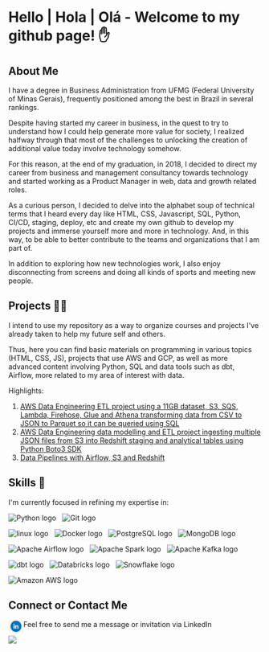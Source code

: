 ﻿# Hello | Hola | Olá - Welcome to my github page! ✋

## About Me 
I have a degree in Business Administration from UFMG (Federal University of Minas Gerais), frequently positioned among the best in Brazil in several rankings. 

Despite having started my career in business, in the quest to try to understand how I could help generate more value for society, I realized halfway through that most of the challenges to unlocking the creation of additional value today involve technology somehow.

For this reason, at the end of my graduation, in 2018, I decided to direct my career from business and management consultancy towards technology and started working as a Product Manager in web, data and growth related roles. 

As a curious person, I decided to delve into the alphabet soup of technical terms that I heard every day like HTML, CSS, Javascript, SQL, Python, CI/CD, staging, deploy, etc and create my own github to develop my projects and immerse yourself more and more in technology. And, in this way, to be able to better contribute to the teams and organizations that I am part of.

In addition to exploring how new technologies work, I also enjoy disconnecting from screens and doing all kinds of sports and meeting new people.


## Projects 👨‍💻
I intend to use my repository as a way to organize courses and projects I've already taken to help my future self and others.

Thus, here you can find basic materials on programming in various topics (HTML, CSS, JS), projects that use AWS and GCP, as well as more advanced content involving Python, SQL and data tools such as dbt, Airflow, more related to my area of interest with data.

Highlights:
1. [AWS Data Engineering ETL project using a 11GB dataset, S3, SQS, Lambda, Firehose, Glue and Athena transforming data from CSV to JSON to Parquet so it can be queried using SQL](https://github.com/mcanabrava/data-engineering-aws-mba-fiap)
2. [AWS Data Engineering data modelling and ETL project ingesting multiple JSON files from S3 into Redshift staging and analytical tables using Python Boto3 SDK](https://github.com/mcanabrava/udacity-aws-data-engineering-nanodegree/tree/main/2.%20Cloud%20Data%20Warehouses)
3. [Data Pipelines with Airflow, S3 and Redshift](https://github.com/mcanabrava/udacity-aws-data-engineering-nanodegree/tree/main/4.%20Data%20Pipelines%20with%20Airflow)

## Skills 🔎
I'm currently focused in refining my expertise in: 

<img src="https://img.shields.io/badge/Python-282C34?logo=python" alt="Python logo" title="Python" height="25" /> &nbsp;
<img src="https://img.shields.io/badge/Git-282C34?logo=git" alt="Git logo" title="Git" height="25" /> &nbsp;

<img src="https://img.shields.io/badge/linux-282C34?logo=linux" alt="linux logo" title="linux" height="25" /> &nbsp;
<img src="https://img.shields.io/badge/Docker-282C34?logo=docker" alt="Docker logo" title="Docker" height="25" /> &nbsp;
<img src="https://img.shields.io/badge/SQL-282C34?logo=PostgreSQL" alt="PostgreSQL logo" title="PostgreSQL" height="25" /> &nbsp;
<img src="https://img.shields.io/badge/NoSQL-282C34?logo=MongoDB" alt="MongoDB logo" title="MongoDB" height="25" /> &nbsp;

<img src="https://img.shields.io/badge/Apache Airflow-282C34?logo=Apache Airflow&logoColor=F7DF1E" alt="Apache Airflow logo" title="Apache Airflow" height="25" /> &nbsp;
<img src="https://img.shields.io/badge/Apache Spark-282C34?logo=Apache Spark&logoColor=fc4e03" alt="Apache Spark logo" title="Apache Spark" height="25" /> &nbsp;
<img src="https://img.shields.io/badge/Kafka-282C34?logo=Apache Kafka&logoColor=050005" alt="Apache Kafka logo" title="Apache Kafka" height="25" /> &nbsp;

<img src="https://img.shields.io/badge/dbt-282C34?logo=dbt" alt="dbt logo" title="dbt logo" height="25" /> &nbsp;
<img src="https://img.shields.io/badge/Databricks-282C34?logo=Databricks" alt="Databricks logo" title="Databricks" height="25" /> &nbsp;
<img src="https://img.shields.io/badge/Snowflake-282C34?logo=Snowflake" alt="Snowflake logo" title="Snowflake logo" height="25" /> &nbsp;

<img src="https://img.shields.io/badge/AWS-282C34?logo=Amazon AWS&logoColor=fc4e03" alt="Amazon AWS logo" title="Amazon AWS" height="25" /> &nbsp;



## Connect or Contact Me
Feel free to send me a message or invitation via LinkedIn <a href="https://www.linkedin.com/in/marcelo-canabrava-de-andrade-959165b2/">
    <img align="left" alt="Marcelo's LinkedIn" width="30px" src="https://raw.githubusercontent.com/PHTF92/PHTF92/master/images/linkedIn.png" />
  </a>

![](https://komarev.com/ghpvc/?username=mcanabrava&color=green)
